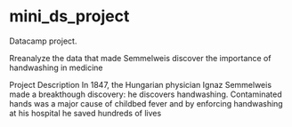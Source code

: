 # mini_ds_project 
Datacamp project. 

Rreanalyze the data that made Semmelweis discover the importance of handwashing in medicine

Project Description
In 1847, the Hungarian physician Ignaz Semmelweis made a breakthough discovery: he discovers handwashing. Contaminated hands was a major cause of childbed fever and by enforcing handwashing at his hospital he saved hundreds of lives
